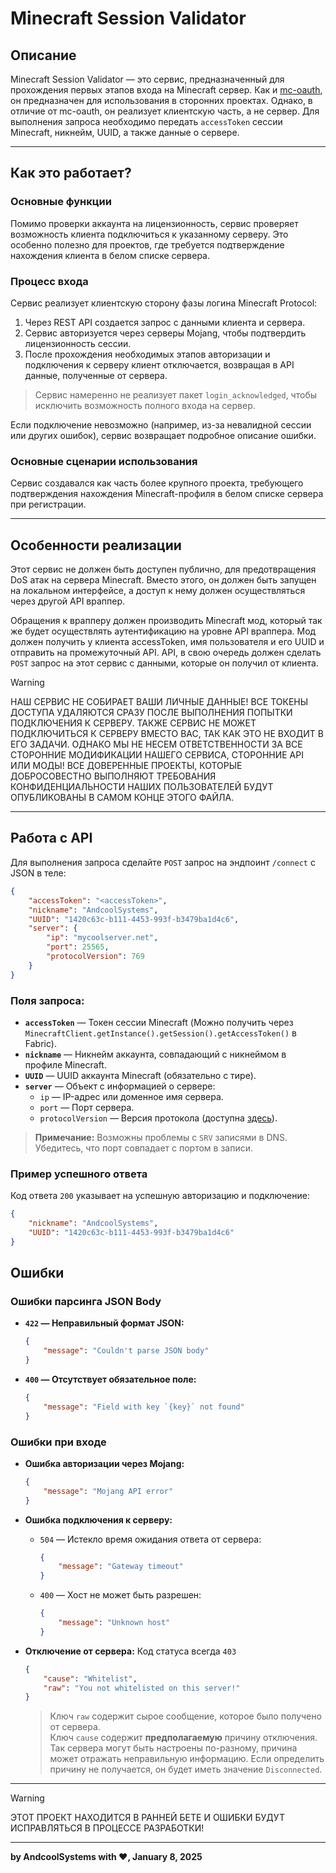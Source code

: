 # Minecraft Session Validator

## Описание
Minecraft Session Validator — это сервис, предназначенный для прохождения первых этапов входа на Minecraft сервер. Как и [mc-oauth](https://mc-oauth.andcool.ru), он предназначен для использования в сторонних проектах. Однако, в отличие от mc-oauth, он реализует клиентскую часть, а не сервер. Для выполнения запроса необходимо передать `accessToken` сессии Minecraft, никнейм, UUID, а также данные о сервере.

---

## Как это работает?
### Основные функции
Помимо проверки аккаунта на лицензионность, сервис проверяет возможность клиента подключиться к указанному серверу. Это особенно полезно для проектов, где требуется подтверждение нахождения клиента в белом списке сервера.

### Процесс входа
Сервис реализует клиентскую сторону фазы логина Minecraft Protocol:
1. Через REST API создается запрос с данными клиента и сервера.
2. Сервис авторизуется через серверы Mojang, чтобы подтвердить лицензионность сессии.
3. После прохождения необходимых этапов авторизации и подключения к серверу клиент отключается, возвращая в API данные, полученные от сервера.

> Сервис намеренно не реализует пакет `login_acknowledged`, чтобы исключить возможность полного входа на сервер.

Если подключение невозможно (например, из-за невалидной сессии или других ошибок), сервис возвращает подробное описание ошибки.

### Основные сценарии использования
Сервис создавался как часть более крупного проекта, требующего подтверждения нахождения Minecraft-профиля в белом списке сервера при регистрации.

---

## Особенности реализации
Этот сервис не должен быть доступен публично, для предотвращения DoS атак на сервера Minecraft. Вместо этого, он должен быть запущен на локальном интерфейсе, а доступ к нему должен осуществляться через другой API враппер.    

Обращения к врапперу должен производить Minecraft мод, который так же будет осуществлять аутентификацию на уровне API враппера. Мод должен получить у клиента accessToken, имя пользователя и его UUID и отправить на промежуточный API. API, в свою очередь должен сделать `POST` запрос на этот сервис с данными, которые он получил от клиента.

> [!WARNING]
> НАШ СЕРВИС НЕ СОБИРАЕТ ВАШИ ЛИЧНЫЕ ДАННЫЕ! ВСЕ ТОКЕНЫ ДОСТУПА УДАЛЯЮТСЯ СРАЗУ ПОСЛЕ ВЫПОЛНЕНИЯ ПОПЫТКИ ПОДКЛЮЧЕНИЯ К СЕРВЕРУ. ТАКЖЕ СЕРВИС НЕ МОЖЕТ ПОДКЛЮЧИТЬСЯ К СЕРВЕРУ ВМЕСТО ВАС, ТАК КАК ЭТО НЕ ВХОДИТ В ЕГО ЗАДАЧИ. ОДНАКО МЫ НЕ НЕСЕМ ОТВЕТСТВЕННОСТИ ЗА ВСЕ СТОРОННИЕ МОДИФИКАЦИИ НАШЕГО СЕРВИСА, СТОРОННИЕ API ИЛИ МОДЫ! ВСЕ ДОВЕРЕННЫЕ ПРОЕКТЫ, КОТОРЫЕ ДОБРОСОВЕСТНО ВЫПОЛНЯЮТ ТРЕБОВАНИЯ КОНФИДЕНЦИАЛЬНОСТИ НАШИХ ПОЛЬЗОВАТЕЛЕЙ БУДУТ ОПУБЛИКОВАНЫ В САМОМ КОНЦЕ ЭТОГО ФАЙЛА.
---

## Работа с API

Для выполнения запроса сделайте `POST` запрос на эндпоинт `/connect` с JSON в теле:

```json
{
    "accessToken": "<accessToken>",
    "nickname": "AndcoolSystems",
    "UUID": "1420c63c-b111-4453-993f-b3479ba1d4c6",
    "server": {
        "ip": "mycoolserver.net",
        "port": 25565,
        "protocolVersion": 769
    }
}
```

### Поля запроса:
- **`accessToken`** — Токен сессии Minecraft (Можно получить через `MinecraftClient.getInstance().getSession().getAccessToken()` в Fabric).
- **`nickname`** — Никнейм аккаунта, совпадающий с никнеймом в профиле Minecraft.
- **`UUID`** — UUID аккаунта Minecraft (обязательно с тире).
- **`server`** — Объект с информацией о сервере:
  - `ip` — IP-адрес или доменное имя сервера.
  - `port` — Порт сервера.
  - `protocolVersion` — Версия протокола (доступна [здесь](https://minecraft.wiki/w/Minecraft_Wiki:Projects/wiki.vg_merge/Protocol_History)).

> **Примечание:**
> Возможны проблемы с `SRV` записями в DNS. Убедитесь, что порт совпадает с портом в записи.

### Пример успешного ответа
Код ответа `200` указывает на успешную авторизацию и подключение:

```json
{
    "nickname": "AndcoolSystems",
    "UUID": "1420c63c-b111-4453-993f-b3479ba1d4c6"
}
```


## Ошибки

### Ошибки парсинга JSON Body
- **`422` — Неправильный формат JSON:**
  ```json
  {
      "message": "Couldn't parse JSON body"
  }
  ```

- **`400` — Отсутствует обязательное поле:**
  ```json
  {
      "message": "Field with key `{key}` not found"
  }
  ```

### Ошибки при входе
- **Ошибка авторизации через Mojang:**
  ```json
  {
      "message": "Mojang API error"
  }
  ```

- **Ошибка подключения к серверу:**
  - `504` — Истекло время ожидания ответа от сервера:
    ```json
    {
        "message": "Gateway timeout"
    }
    ```
  - `400` — Хост не может быть разрешен:
    ```json
    {
        "message": "Unknown host"
    }
    ```

- **Отключение от сервера:**
    Код статуса всегда `403`
    ```json
    {
        "cause": "Whitelist",
        "raw": "You not whitelisted on this server!"
    }
    ```
  > Ключ `raw` содержит сырое сообщение, которое было получено от сервера.  
  > Ключ `cause` содержит **предполагаемую** причину отключения. Так сервера могут быть настроены по-разному, причина может отражать неправильную информацию. Если определить причину не получается, он будет иметь значение `Disconnected`.

---

> [!WARNING]
> ЭТОТ ПРОЕКТ НАХОДИТСЯ В РАННЕЙ БЕТЕ И ОШИБКИ БУДУТ ИСПРАВЛЯТЬСЯ В ПРОЦЕССЕ РАЗРАБОТКИ!

---

**by AndcoolSystems with ❤, January 8, 2025**

